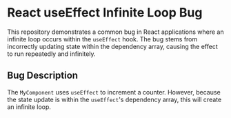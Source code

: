 # React useEffect Infinite Loop Bug

This repository demonstrates a common bug in React applications where an infinite loop occurs within the `useEffect` hook.  The bug stems from incorrectly updating state within the dependency array, causing the effect to run repeatedly and infinitely.

## Bug Description
The `MyComponent` uses `useEffect` to increment a counter. However, because the state update is within the `useEffect`'s dependency array, this will create an infinite loop.